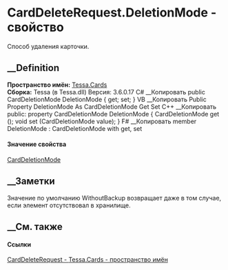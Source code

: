 # CardDeleteRequest.DeletionMode - свойство
Способ удаления карточки.
## __Definition
 **Пространство имён:** [Tessa.Cards](N_Tessa_Cards.htm)  
 **Сборка:** Tessa (в Tessa.dll) Версия: 3.6.0.17
C# __Копировать
     public CardDeletionMode DeletionMode { get; set; }
VB __Копировать
     Public Property DeletionMode As CardDeletionMode
    	Get
    	Set
C++ __Копировать
     public:
    property CardDeletionMode DeletionMode {
    	CardDeletionMode get ();
    	void set (CardDeletionMode value);
    }
F# __Копировать
     member DeletionMode : CardDeletionMode with get, set
#### Значение свойства
[CardDeletionMode](T_Tessa_Cards_CardDeletionMode.htm)
##  __Заметки
Значение по умолчанию WithoutBackup возвращает даже в том случае, если элемент
отсутствовал в хранилище.
## __См. также
#### Ссылки
[CardDeleteRequest - ](T_Tessa_Cards_CardDeleteRequest.htm)
[Tessa.Cards - пространство имён](N_Tessa_Cards.htm)
